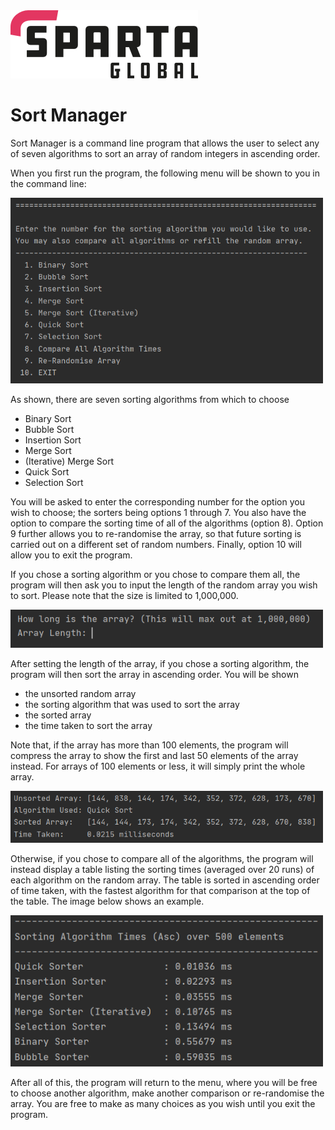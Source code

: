 <img src="https://github.com/TOluwoleSparta/SortManager/blob/master/Assets/SpartaGlobal.png" width="300">

# Sort Manager
Sort Manager is a command line program that allows the user to select any of seven algorithms to sort an array of random integers in ascending order.

When you first run the program, the following menu will be shown to you in the command line:

<img src="https://github.com/TOluwoleSparta/SortManager/blob/master/Assets/SorterMenu.PNG" width="500">

As shown, there are seven sorting algorithms from which to choose
- Binary Sort
- Bubble Sort
- Insertion Sort
- Merge Sort
- (Iterative) Merge Sort
- Quick Sort
- Selection Sort

You will be asked to enter the corresponding number for the option you wish to choose; the sorters being options 1 through 7. You also have the option to compare the sorting time of all of the algorithms (option 8). Option 9 further allows you to re-randomise the array, so that future sorting is carried out on a different set of random numbers. Finally, option 10 will allow you to exit the program.

If you chose a sorting algorithm or you chose to compare them all, the program will then ask you to input the length of the random array you wish to sort. Please note that the size is limited to 1,000,000.

<img src="https://github.com/TOluwoleSparta/SortManager/blob/master/Assets/ArrayInput.PNG" width="500">

After setting the length of the array, if you chose a sorting algorithm, the program will then sort the array in ascending order. You will be shown
- the unsorted random array
- the sorting algorithm that was used to sort the array
- the sorted array
- the time taken to sort the array

Note that, if the array has more than 100 elements, the program will compress the array to show the first and last 50 elements of the array instead. For arrays of 100 elements or less, it will simply print the whole array.

<img src="https://github.com/TOluwoleSparta/SortManager/blob/master/Assets/SortResults.PNG" width="500">

Otherwise, if you chose to compare all of the algorithms, the program will instead display a table listing the sorting times (averaged over 20 runs) of each algorithm on the random array. The table is sorted in ascending order of time taken, with the fastest algorithm for that comparison at the top of the table. The image below shows an example.

<img src="https://github.com/TOluwoleSparta/SortManager/blob/master/Assets/Comparison.PNG" width="500">

After all of this, the program will return to the menu, where you will be free to choose another algorithm, make another comparison or re-randomise the array. You are free to make as many choices as you wish until you exit the program.
